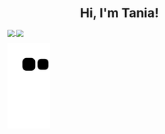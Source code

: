 <h1 align="center">Hi, I'm Tania!</h1>

 <div>
  <a href="https://github.com/eagrundy">
    <img align="center" height="170" src="https://github-readme-stats.vercel.app/api/top-langs?username=taniatitiriga&show_icons=true&locale=en&layout=compact&theme=dracula&cache_seconds=3600"/>
    <img align="center" src="https://github-readme-stats.vercel.app/api?username=taniatitiriga&show_icons=true&theme=dracula&include_all_commits=true&count_private=true&hide=issues"/>
</div>

![Snake animation](https://github.com/taniatitiriga/taniatitiriga/blob/output/github-contribution-grid-snake.svg)


